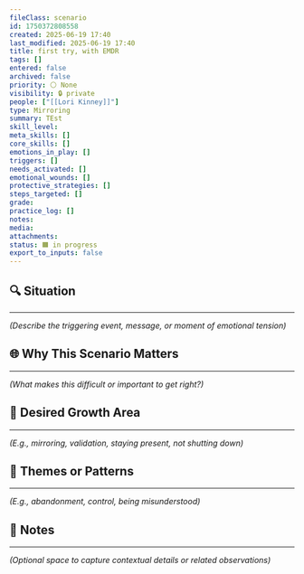 ```yaml
---
fileClass: scenario
id: 1750372808558
created: 2025-06-19 17:40
last_modified: 2025-06-19 17:40
title: first try, with EMDR
tags: []
entered: false
archived: false
priority: ⚪ None
visibility: 🔒 private
people: ["[[Lori Kinney]]"]
type: Mirroring
summary: TEst
skill_level: 
meta_skills: []
core_skills: []
emotions_in_play: []
triggers: []
needs_activated: []
emotional_wounds: []
protective_strategies: []
steps_targeted: []
grade: 
practice_log: []
notes: 
media: 
attachments: 
status: 🟧 in progress
export_to_inputs: false
---
```


## 🔍 Situation 
---
_(Describe the triggering event, message, or moment of emotional tension)_

## 🌐 Why This Scenario Matters 
---
_(What makes this difficult or important to get right?)_

## 🎯 Desired Growth Area  
---
_(E.g., mirroring, validation, staying present, not shutting down)_

## 🧵 Themes or Patterns  
---
_(E.g., abandonment, control, being misunderstood)_

## 🧩 Notes  
---
_(Optional space to capture contextual details or related observations)_